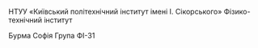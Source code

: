 НТУУ «Київський політехнічний інститут імені І. Сікорського»
Фізико-технічний інститут

Бурма Софія 
Група ФІ-31

